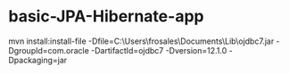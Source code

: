 # basic-JPA-Hibernate-app

mvn install:install-file -Dfile=C:\Users\frosales\Documents\Lib\ojdbc7.jar -DgroupId=com.oracle -DartifactId=ojdbc7 -Dversion=12.1.0 -Dpackaging=jar
